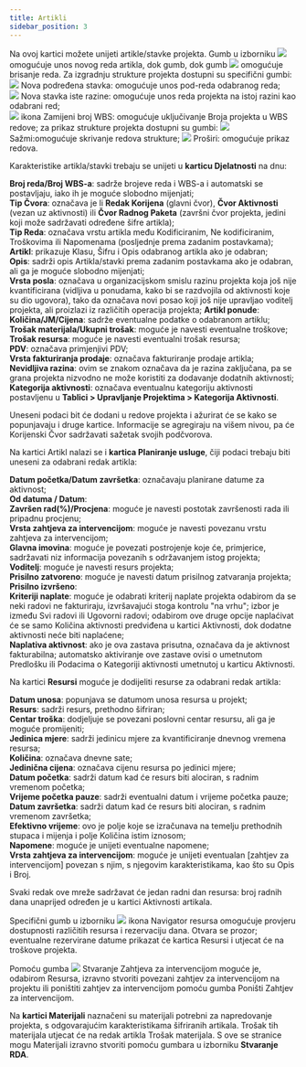 ```yaml
---
title: Artikli
sidebar_position: 3
---
```


Na ovoj kartici možete unijeti artikle/stavke projekta. Gumb u izborniku ![](/img/neutral/common/new.png) omogućuje unos novog reda artikla, dok gumb, dok gumb ![](/img/neutral/common/delete.png) omogućuje brisanje reda. Za izgradnju strukture projekta dostupni su specifični gumbi:
![](/img/neutral/common/new-child.png)  Nova podređena stavka: omogućuje unos pod-reda odabranog reda;   
![](/img/neutral/common/new-brother.png) Nova stavka iste razine: omogućuje unos reda projekta na istoj razini kao odabrani red;   
![](/img/neutral/common/wbs.png)  ikona Zamijeni broj WBS: omogućuje uključivanje Broja projekta u WBS redove;
za prikaz strukture projekta dostupni su gumbi: 
![](/img/neutral/common/implode.png)  Sažmi:omogućuje skrivanje redova strukture;
![](/img/neutral/common/implode.png)  Proširi: omogućuje prikaz redova.

Karakteristike artikla/stavki trebaju se unijeti u **karticu Djelatnosti** na dnu:

**Broj reda/Broj WBS-a**: sadrže brojeve reda i WBS-a i automatski se postavljaju, iako ih je moguće slobodno mijenjati;     
**Tip Čvora**: označava je li **Redak Korijena** (glavni čvor), **Čvor Aktivnosti** (vezan uz aktivnosti) ili **Čvor Radnog Paketa** (završni čvor projekta, jedini koji može sadržavati određene šifre artikla);      
**Tip Reda**: označava vrstu artikla među Kodificiranim, Ne kodificiranim, Troškovima ili Napomenama (posljednje prema zadanim postavkama);      
**Artikl**: prikazuje Klasu, Šifru i Opis odabranog artikla ako je odabran;       
**Opis**: sadrži opis Artikla/stavki prema zadanim postavkama ako je odabran, ali ga je moguće slobodno mijenjati;        
**Vrsta posla**: označava u organizacijskom smislu razinu projekta koja još nije kvantificirana (vidljiva u ponudama, kako bi se razdvojila od aktivnosti koje su dio ugovora), tako da označava novi posao koji još nije upravljao voditelj projekta, ali proizlazi iz različitih operacija projekta; 
**Artikl ponude**:        
**Količina/JM/Cijena**: sadrže eventualne podatke o odabranom artiklu;       
**Trošak materijala/Ukupni trošak**: moguće je navesti eventualne troškove;        
**Trošak resursa**: moguće je navesti eventualni trošak resursa;            
**PDV**: označava primjenjivi PDV;            
**Vrsta fakturiranja prodaje**: označava fakturiranje prodaje artikla;            
**Nevidljiva razina**: ovim se znakom označava da je razina zaključana, pa se grana projekta nizvodno ne može koristiti za dodavanje dodatnih aktivnosti;                       
**Kategorija aktivnosti**: označava eventualnu kategoriju aktivnosti postavljenu u **Tablici > Upravljanje Projektima > Kategorija Aktivnosti**.

Uneseni podaci bit će dodani u redove projekta i ažurirat će se kako se popunjavaju i druge kartice. Informacije se agregiraju na višem nivou, pa će Korijenski Čvor sadržavati sažetak svojih podčvorova.

Na kartici Artikl nalazi se i **kartica Planiranje usluge**, čiji podaci trebaju biti uneseni za odabrani redak artikla:

**Datum početka/Datum završetka**: označavaju planirane datume za aktivnost;        
**Od datuma / Datum**:               
**Završen rad(%)/Procjena**: moguće je navesti postotak završenosti rada ili pripadnu procjenu;            
**Vrsta zahtjeva za intervencijom**: moguće je navesti povezanu vrstu zahtjeva za intervencijom;             
**Glavna imovina**: moguće je povezati postrojenje koje će, primjerice, sadržavati niz informacija povezanih s održavanjem istog projekta;            
**Voditelj**: moguće je navesti resurs projekta;          
**Prisilno zatvoreno**: moguće je navesti datum prisilnog zatvaranja projekta;               
**Prisilno izvršeno**:                         
**Kriteriji naplate**: moguće je odabrati kriterij naplate projekta odabirom da se neki radovi ne fakturiraju, izvršavajući stoga kontrolu "na vrhu"; izbor je između Svi radovi ili Ugovorni radovi; odabirom ove druge opcije naplaćivat će se samo Količina aktivnosti predviđena u kartici Aktivnosti, dok dodatne aktivnosti neće biti naplaćene;              
**Naplativa aktivnost**: ako je ova zastava prisutna, označava da je aktivnost fakturabilna; automatsko aktiviranje ove zastave ovisi o umetnutom Predlošku ili Podacima o Kategoriji aktivnosti umetnutoj u karticu Aktivnosti.      

Na kartici **Resursi** moguće je dodijeliti resurse za odabrani redak artikla:

**Datum unosa**: popunjava se datumom unosa resursa u projekt;          
**Resurs**: sadrži resurs, prethodno šifriran;              
**Centar troška**: dodjeljuje se povezani poslovni centar resursu, ali ga je moguće promijeniti;              
**Jedinica mjere**: sadrži jedinicu mjere za kvantificiranje dnevnog vremena resursa;              
**Količina**: označava dnevne sate;             
**Jedinična cijena**: označava cijenu resursa po jedinici mjere;                              
**Datum početka**: sadrži datum kad će resurs biti alociran, s radnim vremenom početka;             
**Vrijeme početka pauze**: sadrži eventualni datum i vrijeme početka pauze;                 
**Datum završetka**: sadrži datum kad će resurs biti alociran, s radnim vremenom završetka;                               
**Efektivno vrijeme**: ovo je polje koje se izračunava na temelju prethodnih stupaca i mijenja i polje Količina istim iznosom;       
**Napomene**: moguće je unijeti eventualne napomene;             
**Vrsta zahtjeva za intervencijom**: moguće je unijeti eventualan [zahtjev za intervencijom] povezan s njim, s njegovim karakteristikama, kao što su Opis i Broj.         

Svaki redak ove mreže sadržavat će jedan radni dan resursa: broj radnih dana unaprijed određen je u kartici Aktivnosti artikala.

Specifični gumb u izborniku ![](/img/it-it/project-management/projects/resources-navigator.png)
 ikona Navigator resursa omogućuje provjeru dostupnosti različitih resursa i rezervaciju dana. Otvara se prozor; eventualne rezervirane datume prikazat će kartica Resursi i utjecat će na troškove projekta.

Pomoću gumba ![](/img/neutral/common/new-visit-report.png) Stvaranje Zahtjeva za intervencijom moguće je, odabirom Resursa, izravno stvoriti povezani zahtjev za intervencijom na projektu ili poništiti zahtjev za intervencijom pomoću gumba Poništi Zahtjev za intervencijom.

Na **kartici Materijali** naznačeni su materijali potrebni za napredovanje projekta, s odgovarajućim karakteristikama šifriranih artikala. Trošak tih materijala utjecat će na redak artikla Trošak materijala. S ove se stranice mogu Materijali izravno stvoriti pomoću gumbara u izborniku **Stvaranje RDA**.








